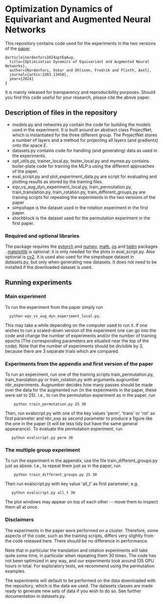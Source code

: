 # Optimization Dynamics of Equivariant and Augmented Neural Networks

This repository contains code used for the experiments in the two versions of the [paper](https://arxiv.org/abs/2303.13458)

```
@article{nordenfors2024optEqAug,
  title={Optimization Dynamics of Equivariant and Augmented Neural Networks},
  author={Nordenfors, Oskar and Ohlsson, Fredrik and Flinth, Axel},
  journal={arXiv:2303.13458},
  year={2024}
}
```

It is mainly released for transparency and reproducibility purposes. Should you find this code useful for your research, please cite the above paper.

## Description of files in the repository
* models.py and networks.py contain the code for building the models used in the experiment. 
It is built around an abstract class ProjectNet, which is instantiated for the three different group. 
The ProjectNet stores a number of layers and a method for projecting all layers (and gradients) onto the space E.
* datasets.py contains code for handling (and generating) data as used in the experiments. 
* opt_utils.py, trainer_local.py, tester_local.py and mymse.py contains boiler-plate code for training the MLP:s using the different approaches of the paper. 
* eval_script.py  and plot_experiment_data.py are script for evaluating and plotting results as stored by the training files.
* eqv_vs_aug_dyn_experiment_local.py, train_permutation.py, train_translation.py, train_rotation.py, train_different_groups.py are training scripts for repeating the experiments in the two versions of the paper
* simpshape is the dataset used in the rotation experiment in the first paper.
* stochblock is the dataset used for the permutation experiment in the first paper. 

### Required and optional libraries
The package requires the [pytorch](https://pytorch.org/) and [numpy](https://numpy.org/), [math](https://docs.python.org/3/library/math.html), [os](https://docs.python.org/3/library/os.html) and [tqdm](https://tqdm.github.io/)  packages .  [matplotlib](https://matplotlib.org/) is optional: it is only needed for the plots in eval_script.py. Also optional is [cv2](https://pypi.org/project/opencv-python/). It is used also used for the simpshape dataset in datasets.py, but only when generating new datasets. It does not need to be installed if the downloaded dataset is used.

## Running experiments

### Main experiment

To run the experiment from the paper simply run 
```
  python eqv_vs_aug_dyn_experiment_local.py.
```
This may take a while depending on the computer used to run it. If one wishes to run a scaled-down version of the experiment one can go into the code and change the number of experiments and/or the number of training epochs (The corresponding parameters are situated near the top of the code). Note that the number of experiments should be divisible by 3, because there are 3 separate trials which are compared.

### Experiments from the appendix and first version of the paper
To run an experiment, run one of the training scripts train_permutation.py, train_translation.py or train_rotation.py with arguments augnumber nbr_experiments. 
Augnumber decides how many passes should be made over the data for the augmented run (in the experiments in the paper, these were set to 25). I.e., to run the permutation experiment as in the paper, run

```
    python train_permutation.py 25 30
```
 
Then, run evalscript.py with one of the key values 'perm', 'trans' or 'rot' as first parameter and nbr_exp as second parameter to produce a figure like the one in the paper (it will be less tidy but
have the same general appearance). To evaluate the permutation experiment, run

```
   python evalscript.py perm 30
```

### The multiple group experiment
To run the experiment in the appendix, use the file train_different_groups.py just as above. I.e., to repeat them just as in the paper, run

```
    python train_different_groups.py 25 30
```

Then run evalscript.py with key value 'all_t' as first parameter, e.g.

```
   python evalscript.py all_t 30
```

The plot windows may appear on top of each other -- move them to inspect them all at once.

### Disclaimers
The experiments in the paper were performed on a cluster. Therefore, some aspects of the code, such as the training scripts, differs very slightly from the code released here. There should be no difference in performance.

Note that in particular the translation and rotation experiments will take quite some time, in particular when repeating them 30 times. The code has not been optimized in any way, and our experiments took around 135 GPU hours in total. For exploratory tests, we recommend using the permutation examples.

The experiments will default to be performed on the data downloaded with the repository, which is the data we used. The datasets classes are made ready to generate new sets of data if you wish to do so. See further documentation in datasets.py.



